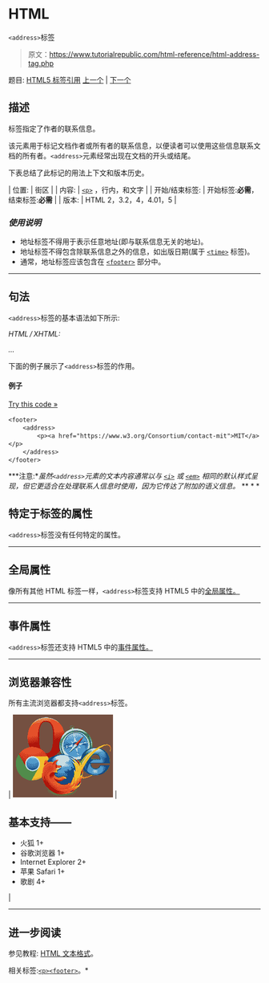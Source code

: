 # HTML

`<address>`标签

> 原文：<https://www.tutorialrepublic.com/html-reference/html-address-tag.php>

题目: [HTML5 标签引用](html5-tags.php) [上一个](html-acronym-tag.php) | [下一个](html-applet-tag.php)

## 描述

标签指定了作者的联系信息。

该元素用于标记文档作者或所有者的联系信息，以便读者可以使用这些信息联系文档的所有者。`<address>`元素经常出现在文档的开头或结尾。

下表总结了此标记的用法上下文和版本历史。

| 位置: | 街区 |
| 内容: | [`<p>`](html-p-tag.php) ，行内，和文字 |
| 开始/结束标签: | 开始标签:**必需**，结束标签:**必需** |
| 版本: | HTML 2，3.2，4，4.01，5 |

### *使用说明*

*   地址标签不得用于表示任意地址(即与联系信息无关的地址)。
*   地址标签不得包含除联系信息之外的信息，如出版日期(属于 [`<time>`](html5-time-tag.php) 标签)。
*   通常，地址标签应该包含在 [`<footer>`](html5-footer-tag.php) 部分中。

* * *

## 句法

`<address>`标签的基本语法如下所示:

*HTML / XHTML:* <address> ... </address>

下面的例子展示了`<address>`标签的作用。

#### 例子

[Try this code »](../codelab.php?topic=html&file=address-tag "Try this code using online Editor")

```
<footer>
    <address>
        <p><a href="https://www.w3.org/Consortium/contact-mit">MIT</a></p>
    </address>
</footer>
```

 ***注意:**虽然`<address>`元素的文本内容通常以与 [`<i>`](html-i-tag.php) 或 [`<em>`](html-em-tag.php) 相同的默认样式呈现，但它更适合在处理联系人信息时使用，因为它传达了附加的语义信息。*  ** * *

## 特定于标签的属性

`<address>`标签没有任何特定的属性。

* * *

## 全局属性

像所有其他 HTML 标签一样，`<address>`标签支持 HTML5 中的[全局属性。](html5-global-attributes.php)

* * *

## 事件属性

`<address>`标签还支持 HTML5 中的[事件属性。](html5-event-attributes.php)

* * *

## 浏览器兼容性

所有主流浏览器都支持`<address>`标签。

| ![Browsers Icon](img/e9331123c77668c1832e541c2fca1002.png) | 

## 基本支持——

*   火狐 1+
*   谷歌浏览器 1+
*   Internet Explorer 2+
*   苹果 Safari 1+
*   歌剧 4+

 |

* * *

## 进一步阅读

参见教程: [HTML 文本格式](../html-tutorial/html-text-formatting.php)。

相关标签:[`<p>`](html-p-tag.php)[`<footer>`](html5-footer-tag.php)。*